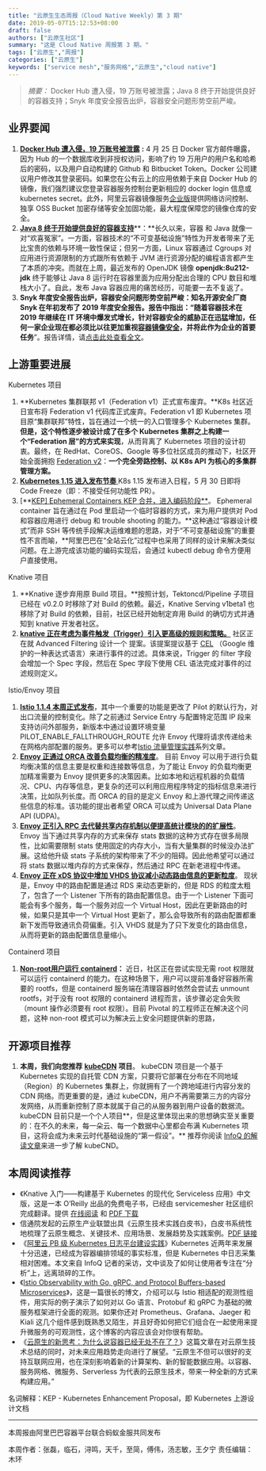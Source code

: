 ```yaml
---
title: "云原生生态周报（Cloud Native Weekly）第 3 期"
date: 2019-05-07T15:12:53+08:00
draft: false
authors: ["云原生社区"]
summary: "这是 Cloud Native 周报第 3 期。"
tags: ["云原生","周报"]
categories: ["云原生"]
keywords: ["service mesh","服务网格","云原生","cloud native"]
---
```


> *摘要：* Docker Hub 遭入侵，19 万账号被泄露；Java 8 终于开始提供良好的容器支持；Snyk 年度安全报告出炉，容器安全问题形势空前严峻。

## 业界要闻

1. [**Docker Hub 遭入侵，19 万账号被泄露**](https://www.cnbeta.com/articles/tech/841873.htm) **:** 4 月 25 日 Docker 官方邮件曝露，因为 Hub 的一个数据库收到非授权访问，影响了约 19 万用户的用户名和哈希后的密码，以及用户自动构建的 Github 和 Bitbucket Token。Docker 公司建议用户修改其登录密码。如果您在公有云上的应用依赖于来自 Docker Hub 的镜像，我们强烈建议您登录容器服务控制台更新相应的 docker login 信息或 kubernetes secret。此外，阿里云容器镜像服务[企业版](https://promotion.aliyun.com/ntms/act/acree.html)提供网络访问控制、独享 OSS Bucket 加密存储等安全加固功能，最大程度保障您的镜像仓库的安全。
2. [**Java 8 终于开始提供良好的容器支持**](https://blog.softwaremill.com/docker-support-in-new-java-8-finally-fd595df0ca54)**：**长久以来，容器 和 Java 就像一对“欢喜冤家”。一方面，容器技术的“不可变基础设施”特性为开发者带来了无比宝贵的依赖与环境一致性保证；但另一方面，Linux 容器通过 Cgroups 对应用进行资源限制的方式跟所有依赖于 JVM 进行资源分配的编程语言都产生了本质的冲突。而就在上周，最近发布的 OpenJDK 镜像 **openjdk:8u212-jdk** 终于能够让 Java 8 运行时在容器里面为应用分配出合理的 CPU 数目和堆栈大小了。自此，发布 Java 容器应用的痛苦经历，可能要一去不复返了。
3. **Snyk 年度安全报告出炉，容器安全问题形势空前严峻：**知名开源安全厂商 Snyk 在年初发布了 2019 年度安全报告。报告中指出：“随着容器技术在 2019 年继续在 IT 环境中爆发式增长，针对容器安全的威胁正在迅猛增加，**任何一家企业现在都必须比以往更加重视**[**容器镜像安全**](https://help.aliyun.com/document_detail/60751.html)**，并将此作为企业的首要任务**”。报告详情，请[点击此处查看全文](https://snyk.io/opensourcesecurity-2019/)。

## 上游重要进展

Kubernetes 项目

1. **Kubernetes 集群联邦 v1（Federation v1）正式宣布废弃。**K8s 社区近日宣布将 Federation v1 代码库正式废弃。Federation v1 即 Kubernetes 项目原“集群联邦”特性，旨在通过一个统一的入口管理多个 Kubernetes 集群。**但是，这个特性逐步被设计成了在多个 Kubernetes 集群之上构建一个“Federation 层”的方式来实现**，从而背离了 Kubernetes 项目的设计初衷。最终，在 RedHat、CoreOS、Google 等多位社区成员的推动下，社区开始全面拥抱 [Federation v2](https://github.com/kubernetes-sigs/federation-v2)：**一个完全旁路控制、以 K8s API 为核心的多集群管理方案。**
2. [**Kubernetes 1.15 进入发布节奏** ](https://github.com/kubernetes/sig-release/tree/master/releases/release-1.15)K8s 1.15 发布进入日程，5 月 30 日即将 Code Freeze（即：不接受任何功能性 PR）。
3. [**[KEP\] Ephemeral Containers KEP 合并，进入编码阶段**](https://github.com/kubernetes/enhancements/pull/958)。
   Ephemeral container 旨在通过在 Pod 里启动一个临时容器的方式，来为用户提供对 Pod 和容器应用进行 debug 和 trouble shooting 的能力。**这种通过“容器设计模式”而非 SSH 等传统手段解决运维难题的思路，对于“不可变基础设施”的重要性不言而喻，**阿里巴巴在“全站云化”过程中也采用了同样的设计来解决类似问题。在上游完成该功能的编码实现后，会通过 kubectl debug 命令方便用户直接使用。

Knative 项目

1. **Knative 逐步弃用原 Build 项目。**按照计划，Tektoncd/Pipeline 子项目已经在 v0.2.0 时移除了对 Build 的依赖。最近，Knative Serving v1beta1 也移除了对 Build 的依赖，目前，社区已经开始制定弃用 Build 的确切方式并通知到 knative 开发者社区。
2. [**knative 正在考虑为事件触发（Trigger）引入更高级的规则和策略。**](https://github.com/knative/eventing/issues/930) 社区正在就 Advanced Filtering 设计一个 提案。该提案提议基于 [CEL](https://github.com/google/cel-spec/blob/9cdb3682ba04109d2e03d9b048986bae113bf36f/doc/intro.md) （Google 维护的一种表达式语言）来进行事件的过滤。具体来说，Trigger 的 filter 字段会增加一个 Spec 字段，然后在 Spec 字段下使用 CEL 语法完成对事件的过滤规则定义。

Istio/Envoy 项目

1. [**Istio 1.1.4 本周正式发布**](https://istio.io/about/notes/1.1.4/)，其中一个重要的功能是更改了 Pilot 的默认行为，对出口流量的控制变化。除了之前通过 Service Entry 与配置特定范围 IP 段来支持访问外部服务，新版本中通过设置环境变量 PILOT_ENABLE_FALLTHROUGH_ROUTE 允许 Envoy 代理将请求传递给未在网格内部配置的服务。更多可以参考[Istio 流量管理实践](https://yq.aliyun.com/articles/655489?source_type=cnvol_429_wenzhang)系列文章。
2. [**Envoy 正通过 ORCA 改善负载均衡的精准度**](https://github.com/envoyproxy/envoy/issues/6614)。 
   目前 Envoy 可以用于进行负载均衡决策的信息主要是权重和连接数等信息，为了能让 Envoy 的负载均衡更加精准需要为 Envoy 提供更多的决策因素。比如本地和远程机器的负载情况、CPU、内存等信息，更复杂的还可以利用应用程序特定的指标信息来进行决策，比如队列长度。而 ORCA 的目的是定义 Envoy 和上游代理之间传递这些信息的标准。该功能的提出者希望 ORCA 可以成为 Universal Data Plane API (UDPA)。
3. [**Envoy 正引入 RPC 去代替共享内存机制以便提高统计模块的的扩展性**](https://github.com/envoyproxy/envoy/pull/5910)。 
   Envoy 当下通过共享内存的方式来保存 stats 数据的这种方式存在很多局限性，比如需要限制 stats 使用固定的内存大小，当有大量集群的时候没办法扩展。这给他升级 stats 子系统的架构带来了不少的阻碍。因此他希望可以通过将 stats 数据以堆内存的方式来保存，然后通过 RPC 在新老进程中传递。
4. [**Envoy 正在 xDS 协议中增加 VHDS 协议减小动态路由信息的更新粒度**](https://github.com/envoyproxy/envoy/pull/6552)。 
   现状是，Envoy 中的路由配置是通过 RDS 来动态更新的，但是 RDS 的粒度太粗了，包含了一个 Listener 下所有的路由配置信息。由于一个 Listener 下面可能会有多个服务，每一个服务对应一个 Virtual Host，因此在更新路由的时候，如果只是其中一个 Virtual Host 更新了，那么会导致所有的路由配置都重新下发而导致通讯负荷偏重。引入 VHDS 就是为了只下发变化的路由信息，从而将更新的路由配置信息量缩小。

Containerd 项目

1. [**Non-root**](https://github.com/containerd/containerd/pull/3148)[**用户运行**](https://github.com/containerd/containerd/pull/3148)[ **containerd**](https://github.com/containerd/containerd/pull/3148)**：** 近日，社区正在尝试实现无需 root 权限就可以运行 containerd 的能力。在这种场景下，用户可以提前准备好容器所需要的 rootfs，但是 containerd 服务端在清理容器时依然会尝试去 unmount rootfs，对于没有 root 权限的 containerd 进程而言，该步骤必定会失败（mount 操作必须要有 root 权限）。目前 Pivotal 的工程师正在解决这个问题，这种 non-root 模式可以为解决云上安全问题提供新的思路，

## 开源项目推荐

1. **本周，我们向您推荐** [**kubeCDN**](https://github.com/ilhaan/kubeCDN) **项目**。
   kubeCDN 项目是一个基于 Kubernetes 实现的自托管 CDN 方案，只要将它部署在分布在不同地域（Region）的 Kubernetes 集群上，你就拥有了一个跨地域进行内容分发的 CDN 网络。而更重要的是，通过 kubeCDN，用户不再需要第三方的内容分发网络，从而重新控制了原本就属于自己的从服务器到用户设备的数据流。kubeCDN 目前只是一个个人项目**，但是这里体现出来的思想确实至关重要的：在不久的未来，每一朵云、每一个数据中心里都会布满 Kubernetes 项目，这将会成为未来云时代基础设施的“第一假设”。** 推荐你阅读 [InfoQ 的解读文章](https://www.infoq.cn/article/trfu-uB4FPhAB4uLvL4R?utm_source=tuicool&utm_medium=referral)来进一步了解 kubeCND。

## 本周阅读推荐

- 《Knative 入门——构建基于 Kubernetes 的现代化 Serviceless 应用》中文版，这是一本 O’Reilly 出品的免费电子书，已经由 servicemesher 社区组织完成翻译。提供 [在线阅读](http://www.servicemesher.com/getting-started-with-knative/) 和 [PDF 下载](http://t.cn/EaB8g6d)
- 信通院发起的云原生产业联盟出具《云原生技术实践白皮书》，白皮书系统性地梳理了云原生概念、关键技术、应用场景、发展趋势及实践案例。[PDF 链接](https://files.alicdn.com/tpsservice/dd44ce32c783473b595382cad5857ef5.pdf)
- 《[阿里云 PB 级 Kubernetes 日志平台建设实践](https://www.infoq.cn/article/7642QHo6vmZvQxFw9)》Kubernetes 近两年来发展十分迅速，已经成为容器编排领域的事实标准，但是 Kubernetes 中日志采集相对困难。本文来自 InfoQ 记者的采访，文中谈及了如何让使用者专注在“分析”上，远离琐碎的工作。
- 《[Istio Observability with Go, gRPC, and Protocol Buffers-based Microservices](https://programmaticponderings.com/2019/04/17/istio-observability-with-go-grpc-and-protocol-buffers-based-microservices/)》，这是一篇很长的博文，介绍可以与 Istio 相适配的观测性组件，用实际的例子演示了如何对以 Go 语言、Protobuf 和 gRPC 为基础的微服务框架进行全面的观测。如果你还对 Prometheus、Grafana、Jaeger 和 Kiali 这几个组件感到既熟悉又陌生，并且好奇如何把它们组合在一起使用来提升微服务的可观测性，这个博客的内容应该会对你很有帮助。
- 《[云原生的新思考：为什么说容器已经无处不在了？](https://www.infoq.cn/article/hhk37_UC1FgJFCQyIk7c)》这篇文章在对云原生技术总结的同时，对未来应用趋势走向进行了展望。“云原生不但可以很好的支持互联网应用，也在深刻影响着新的计算架构、新的智能数据应用。以容器、服务网格、微服务、Serverless 为代表的云原生技术，带来一种全新的方式来构建应用。”

名词解释：KEP - Kubernetes Enhancement Proposal，即 Kubernetes 上游设计文档

------

本周报由阿里巴巴容器平台联合蚂蚁金服共同发布

本周作者：张磊，临石，浔鸣，天千，至简，傅伟，汤志敏，王夕宁
责任编辑：木环
